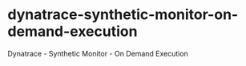 # dynatrace-synthetic-monitor-on-demand-execution
Dynatrace - Synthetic Monitor - On Demand Execution

